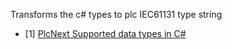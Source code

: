﻿Transforms the c# types to plc IEC61131 type string


- [1] [PlcNext Supported data types in C#](https://www.plcnext.help/te/Programming/Csharp/Csharp_programming/Csharp_Supported_data_types.htm)